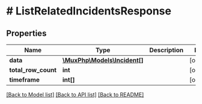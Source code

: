 # # ListRelatedIncidentsResponse

## Properties

Name | Type | Description | Notes
------------ | ------------- | ------------- | -------------
**data** | [**\MuxPhp\Models\Incident[]**](Incident.md) |  | [optional] 
**total_row_count** | **int** |  | [optional] 
**timeframe** | **int[]** |  | [optional] 

[[Back to Model list]](../../README.md#documentation-for-models) [[Back to API list]](../../README.md#documentation-for-api-endpoints) [[Back to README]](../../README.md)



